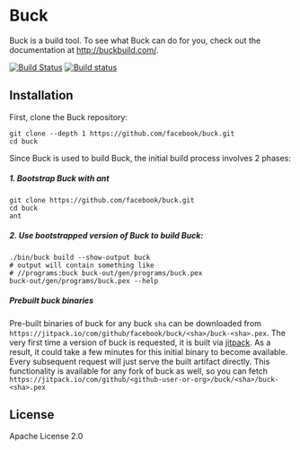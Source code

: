 Buck
====

Buck is a build tool. To see what Buck can do for you,
check out the documentation at <http://buckbuild.com/>.

[![Build Status](https://travis-ci.org/facebook/buck.svg)](https://travis-ci.org/facebook/buck) [![Build status](https://ci.appveyor.com/api/projects/status/v64qh0cd2cp9uto8/branch/master?svg=true)](https://ci.appveyor.com/project/Facebook/buck/branch/master)

Installation
------------

First, clone the Buck repository:

    git clone --depth 1 https://github.com/facebook/buck.git
    cd buck

Since Buck is used to build Buck, the initial build process involves 2 phases:

##### 1. Bootstrap Buck with ant

    git clone https://github.com/facebook/buck.git
    cd buck
    ant

##### 2. Use bootstrapped version of Buck to build Buck:

    ./bin/buck build --show-output buck
    # output will contain something like
    # //programs:buck buck-out/gen/programs/buck.pex
    buck-out/gen/programs/buck.pex --help

##### Prebuilt buck binaries

Pre-built binaries of buck for any buck `sha` can be downloaded from `https://jitpack.io/com/github/facebook/buck/<sha>/buck-<sha>.pex`. The very first time a version of buck is requested, it is built via [jitpack](https://jitpack.io/). As a result, it could take a few minutes for this initial binary to become available. Every subsequent request will just serve the built artifact directly. This functionality is available for any fork of buck as well, so you can fetch `https://jitpack.io/com/github/<github-user-or-org>/buck/<sha>/buck-<sha>.pex`

License
-------
Apache License 2.0
